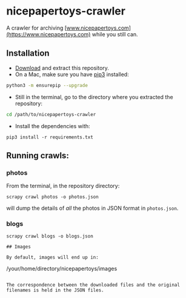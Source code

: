 # nicepapertoys-crawler

A crawler for archiving [www.nicepapertoys.com](https://www.nicepapertoys.com) while you still can.

## Installation

* [Download](https://github.com/augeas/nicepapertoys-crawler/archive/refs/heads/main.zip) and extract this repository.
* On a Mac, make sure you have [pip3](https://pip.pypa.io/en/stable/installation/) installed:

```bash
python3 -m ensurepip --upgrade
```

* Still in the terminal, go to the directory where you extracted the repository:

```bash
cd /path/to/nicepapertoys-crawler
``` 

* Install the dependencies with:
```
pip3 install -r requirements.txt
```

## Running crawls:

### photos

From the terminal, in the repository directory:

```
scrapy crawl photos -o photos.json
```

will dump the details of *all* the photos in JSON format in `photos.json`.

### blogs

```
scrapy crawl blogs -o blogs.json

## Images

By default, images will end up in:

```
/your/home/directory/nicepapertoys/images
```

The correspondence between the downloaded files and the original filenames is held in the JSON files.
 

